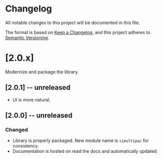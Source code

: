 # Changelog

All notable changes to this project will be documented in this file.

The format is based on [Keep a Changelog](https://keepachangelog.com/en/1.1.0/),
and this project adheres to [Semantic Versioning](https://semver.org/spec/v2.0.0.html).

# [2.0.x]

Modernize and package the library.

## [2.0.1] -- unreleased

- UI is more natural.

## [2.0.0] -- unreleased

### Changed

- Library is properly packaged. New module name is `simultipac` for consistency.
- Documentation is hosted on read the docs and automatically updated.

<!-- ## [0.0.0] 1312-01-01 -->
<!---->
<!-- ### Added -->
<!---->
<!-- ### Changed -->
<!---->
<!-- ### Deprecated -->
<!---->
<!-- ### Removed -->
<!---->
<!-- ### Fixed -->
<!---->
<!-- ### Security -->
